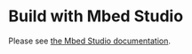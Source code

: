 # Build with Mbed Studio

Please see [the Mbed Studio documentation](https://os.mbed.com/docs/mbed-studio/current/getting-started/index.html).
